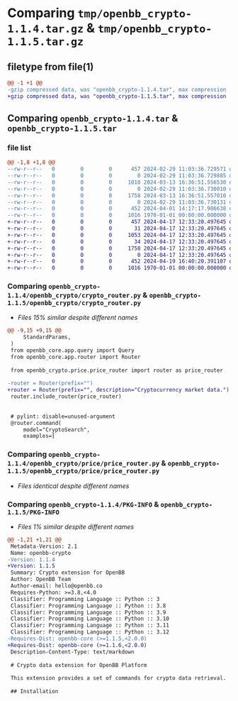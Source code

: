 # Comparing `tmp/openbb_crypto-1.1.4.tar.gz` & `tmp/openbb_crypto-1.1.5.tar.gz`

## filetype from file(1)

```diff
@@ -1 +1 @@
-gzip compressed data, was "openbb_crypto-1.1.4.tar", max compression
+gzip compressed data, was "openbb_crypto-1.1.5.tar", max compression
```

## Comparing `openbb_crypto-1.1.4.tar` & `openbb_crypto-1.1.5.tar`

### file list

```diff
@@ -1,8 +1,8 @@
--rw-r--r--   0        0        0      457 2024-02-29 11:03:36.729571 openbb_crypto-1.1.4/README.md
--rw-r--r--   0        0        0        0 2024-02-29 11:03:36.729885 openbb_crypto-1.1.4/openbb_crypto/__init__.py
--rw-r--r--   0        0        0     1010 2024-03-13 16:36:51.556530 openbb_crypto-1.1.4/openbb_crypto/crypto_router.py
--rw-r--r--   0        0        0        0 2024-02-29 11:03:36.730010 openbb_crypto-1.1.4/openbb_crypto/price/__init__.py
--rw-r--r--   0        0        0     1758 2024-03-13 16:36:51.557010 openbb_crypto-1.1.4/openbb_crypto/price/price_router.py
--rw-r--r--   0        0        0        0 2024-02-29 11:03:36.730131 openbb_crypto-1.1.4/openbb_crypto/py.typed
--rw-r--r--   0        0        0      452 2024-04-01 14:17:17.986638 openbb_crypto-1.1.4/pyproject.toml
--rw-r--r--   0        0        0     1016 1970-01-01 00:00:00.000000 openbb_crypto-1.1.4/PKG-INFO
+-rw-r--r--   0        0        0      457 2024-04-17 12:33:20.497645 openbb_crypto-1.1.5/README.md
+-rw-r--r--   0        0        0       31 2024-04-17 12:33:20.497645 openbb_crypto-1.1.5/openbb_crypto/__init__.py
+-rw-r--r--   0        0        0     1053 2024-04-17 12:33:20.497645 openbb_crypto-1.1.5/openbb_crypto/crypto_router.py
+-rw-r--r--   0        0        0       34 2024-04-17 12:33:20.497645 openbb_crypto-1.1.5/openbb_crypto/price/__init__.py
+-rw-r--r--   0        0        0     1758 2024-04-17 12:33:20.497645 openbb_crypto-1.1.5/openbb_crypto/price/price_router.py
+-rw-r--r--   0        0        0        0 2024-04-17 12:33:20.497645 openbb_crypto-1.1.5/openbb_crypto/py.typed
+-rw-r--r--   0        0        0      452 2024-04-19 16:40:20.391107 openbb_crypto-1.1.5/pyproject.toml
+-rw-r--r--   0        0        0     1016 1970-01-01 00:00:00.000000 openbb_crypto-1.1.5/PKG-INFO
```

### Comparing `openbb_crypto-1.1.4/openbb_crypto/crypto_router.py` & `openbb_crypto-1.1.5/openbb_crypto/crypto_router.py`

 * *Files 15% similar despite different names*

```diff
@@ -9,15 +9,15 @@
     StandardParams,
 )
 from openbb_core.app.query import Query
 from openbb_core.app.router import Router
 
 from openbb_crypto.price.price_router import router as price_router
 
-router = Router(prefix="")
+router = Router(prefix="", description="Cryptocurrency market data.")
 router.include_router(price_router)
 
 
 # pylint: disable=unused-argument
 @router.command(
     model="CryptoSearch",
     examples=[
```

### Comparing `openbb_crypto-1.1.4/openbb_crypto/price/price_router.py` & `openbb_crypto-1.1.5/openbb_crypto/price/price_router.py`

 * *Files identical despite different names*

### Comparing `openbb_crypto-1.1.4/PKG-INFO` & `openbb_crypto-1.1.5/PKG-INFO`

 * *Files 1% similar despite different names*

```diff
@@ -1,21 +1,21 @@
 Metadata-Version: 2.1
 Name: openbb-crypto
-Version: 1.1.4
+Version: 1.1.5
 Summary: Crypto extension for OpenBB
 Author: OpenBB Team
 Author-email: hello@openbb.co
 Requires-Python: >=3.8,<4.0
 Classifier: Programming Language :: Python :: 3
 Classifier: Programming Language :: Python :: 3.8
 Classifier: Programming Language :: Python :: 3.9
 Classifier: Programming Language :: Python :: 3.10
 Classifier: Programming Language :: Python :: 3.11
 Classifier: Programming Language :: Python :: 3.12
-Requires-Dist: openbb-core (>=1.1.5,<2.0.0)
+Requires-Dist: openbb-core (>=1.1.6,<2.0.0)
 Description-Content-Type: text/markdown
 
 # Crypto data extension for OpenBB Platform
 
 This extension provides a set of commands for crypto data retrieval.
 
 ## Installation
```

